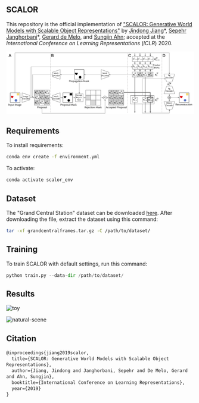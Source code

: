 ## SCALOR

This repository is the official implementation of ["SCALOR: Generative World Models with Scalable Object Representations"](https://arxiv.org/abs/1910.02384) by [Jindong Jiang](https://www.jindongjiang.me)\*, [Sepehr Janghorbani](http://janghorbani.net)\*, [Gerard de Melo](http://gerard.demelo.org), and [Sungjin Ahn](https://sungjinahn.com/); accepted at the *International Conference on Learning Representations* (*ICLR*) 2020.

![Architecture](./figures/architecture.png)


## Requirements

To install requirements:

```bash
conda env create -f environment.yml
```

To activate:

```bash
conda activate scalor_env
```

## Dataset

The "Grand Central Station" dataset can be downloaded [here](https://bit.ly/3apHJEw). After downloading the file, extract the dataset using this command:

```bash
tar -xf grandcentralframes.tar.gz -C /path/to/dataset/
```



## Training

To train SCALOR with default settings, run this command:

```python
python train.py --data-dir /path/to/dataset/
```



## Results

![toy](./figures/toy.gif)

![natural-scene](./figures/natural-scene.gif)



## Citation

```
@inproceedings{jiang2019scalor,
  title={SCALOR: Generative World Models with Scalable Object Representations},
  author={Jiang, Jindong and Janghorbani, Sepehr and De Melo, Gerard and Ahn, Sungjin},
  booktitle={International Conference on Learning Representations},
  year={2019}
}
```

